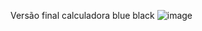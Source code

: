 Versão final calculadora blue black
![image](https://user-images.githubusercontent.com/79919310/147373994-bc154d9d-b96e-48ca-9e77-a01ddfddcc44.png)
